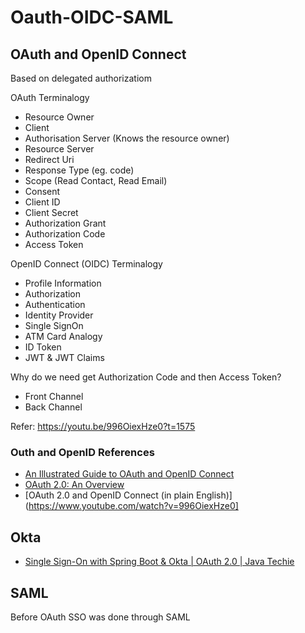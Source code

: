 # Oauth-OIDC-SAML

## OAuth and OpenID Connect

Based on delegated authorizatiom

OAuth Terminalogy

- Resource Owner
- Client
- Authorisation Server (Knows the resource owner)
- Resource Server
- Redirect Uri
- Response Type (eg. code)
- Scope (Read Contact, Read Email)
- Consent
- Client ID
- Client Secret
- Authorization Grant 
- Authorization Code
- Access Token

OpenID Connect (OIDC) Terminalogy

- Profile Information
- Authorization
- Authentication
- Identity Provider
- Single SignOn
- ATM Card Analogy
- ID Token
- JWT & JWT Claims

Why do we need get Authorization Code and then Access Token?

- Front Channel
- Back Channel

Refer: https://youtu.be/996OiexHze0?t=1575

### Outh and OpenID References

- [An Illustrated Guide to OAuth and OpenID Connect](https://www.youtube.com/watch?v=t18YB3xDfXI)
- [OAuth 2.0: An Overview](https://www.youtube.com/watch?v=CPbvxxslDTU)
- [OAuth 2.0 and OpenID Connect (in plain English)](https://www.youtube.com/watch?v=996OiexHze0]

## Okta

- [Single Sign-On with Spring Boot & Okta | OAuth 2.0 | Java Techie](https://www.youtube.com/watch?v=yB9kEMx7fxE)

## SAML

Before OAuth SSO was done through SAML

